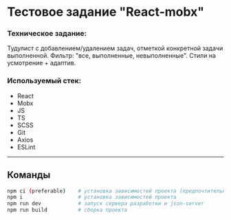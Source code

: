 # Тестовое задание "React-mobx"

### Техническое задание:

Тудулист с добавлением/удалением задач, отметкой конкретной задачи выполненной. Фильтр: "все, выполненные, невыполненные". Стили на усмотрение + адаптив.

### Используемый стек:

- React
- Mobx
- JS
- TS
- SCSS
- Git
- Axios
- ESLint

---

## Команды

```bash
npm ci (preferable)    # установка зависимостей проекта (предпочтительный способ)
npm i                  # установка зависимостей проекта
npm run dev            # запуск сервера разработки и json-server
npm run build          # сборка проекта

```
